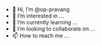 - 👋 Hi, I’m @op-pravang
- 👀 I’m interested in ...
- 🌱 I’m currently learning ...
- 💞️ I’m looking to collaborate on ...
- 📫 How to reach me ...

<!---
op-pravang/op-pravang is a ✨ special ✨ repository because its `README.md` (this file) appears on your GitHub profile.
You can click the Preview link to take a look at your changes.
--->
